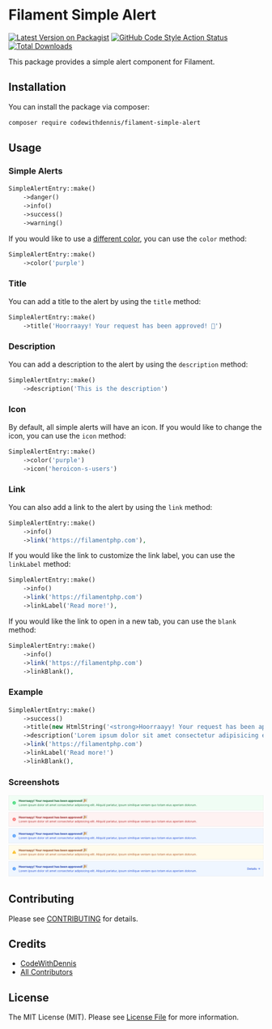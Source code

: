 # Filament Simple Alert

[![Latest Version on Packagist](https://img.shields.io/packagist/v/codewithdennis/filament-simple-alert.svg?style=flat-square)](https://packagist.org/packages/codewithdennis/filament-simple-alert)
[![GitHub Code Style Action Status](https://img.shields.io/github/actions/workflow/status/codewithdennis/filament-simple-alert/fix-php-code-styling.yml?branch=main&label=code%20style&style=flat-square)](https://github.com/codewithdennis/filament-simple-alert/actions?query=workflow%3A"Fix+PHP+code+styling"+branch%3Amain)
[![Total Downloads](https://img.shields.io/packagist/dt/codewithdennis/filament-simple-alert.svg?style=flat-square)](https://packagist.org/packages/codewithdennis/filament-simple-alert)

This package provides a simple alert component for Filament.

## Installation

You can install the package via composer:

```bash
composer require codewithdennis/filament-simple-alert
```

## Usage

### Simple Alerts

```php
SimpleAlertEntry::make()
    ->danger()
    ->info()
    ->success()
    ->warning()
```

If you would like to use a [different color](https://filamentphp.com/docs/3.x/support/colors), you can use the `color` method:

```php
SimpleAlertEntry::make()
    ->color('purple')
```

### Title

You can add a title to the alert by using the `title` method:

```php
SimpleAlertEntry::make()
    ->title('Hoorraayy! Your request has been approved! 🎉')
```

### Description

You can add a description to the alert by using the `description` method:

```php
SimpleAlertEntry::make()
    ->description('This is the description')
```

### Icon

By default, all simple alerts will have an icon. If you would like to change the icon, you can use the `icon` method:

```php
SimpleAlertEntry::make()
    ->color('purple')
    ->icon('heroicon-s-users')
```

### Link

You can also add a link to the alert by using the `link` method:

```php
SimpleAlertEntry::make()
    ->info()
    ->link('https://filamentphp.com'),
```

If you would like the link to customize the link label, you can use the `linkLabel` method:

```php
SimpleAlertEntry::make()
    ->info()
    ->link('https://filamentphp.com')
    ->linkLabel('Read more!'),
```

If you would like the link to open in a new tab, you can use the `blank` method:

```php
SimpleAlertEntry::make()
    ->info()
    ->link('https://filamentphp.com')
    ->linkBlank(),
```

### Example

```php
SimpleAlertEntry::make()
    ->success()
    ->title(new HtmlString('<strong>Hoorraayy! Your request has been approved! 🎉</strong>'))
    ->description('Lorem ipsum dolor sit amet consectetur adipisicing elit.')
    ->link('https://filamentphp.com')
    ->linkLabel('Read more!')
    ->linkBlank(),
```

### Screenshots

![success](resources/screenshots/success.png)
![danger](resources/screenshots/danger.png)
![info](resources/screenshots/info.png)
![warning](resources/screenshots/warning.png)
![info](resources/screenshots/info-with-link.png)

## Contributing

Please see [CONTRIBUTING](.github/CONTRIBUTING.md) for details.

## Credits

- [CodeWithDennis](https://github.com/CodeWithDennis)
- [All Contributors](../../contributors)

## License

The MIT License (MIT). Please see [License File](LICENSE.md) for more information.
